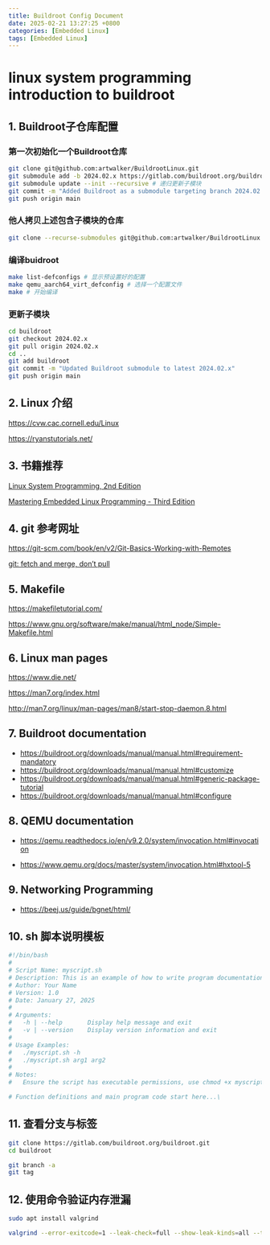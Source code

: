```yaml
---  
title: Buildroot Config Document 
date: 2025-02-21 13:27:25 +0800   
categories: [Embedded Linux]  
tags: [Embedded Linux]  
---  
```

# linux system programming introduction to buildroot

## 1. Buildroot子仓库配置 

### 第一次初始化一个Buildroot仓库

```bash
git clone git@github.com:artwalker/BuildrootLinux.git
git submodule add -b 2024.02.x https://gitlab.com/buildroot.org/buildroot.git buildroot
git submodule update --init --recursive # 递归更新子模块
git commit -m "Added Buildroot as a submodule targeting branch 2024.02.x"
git push origin main
```

### 他人拷贝上述包含子模块的仓库

```bash
git clone --recurse-submodules git@github.com:artwalker/BuildrootLinux.git
```

### 编译buidroot

```bash
make list-defconfigs # 显示预设置好的配置
make qemu_aarch64_virt_defconfig # 选择一个配置文件
make # 开始编译
```

### 更新子模块

```bash
cd buildroot
git checkout 2024.02.x
git pull origin 2024.02.x
cd ..
git add buildroot
git commit -m "Updated Buildroot submodule to latest 2024.02.x"
git push origin main
```

## 2. Linux 介绍

https://cvw.cac.cornell.edu/Linux

https://ryanstutorials.net/

## 3. 书籍推荐

[Linux System Programming, 2nd Edition](https://learning.oreilly.com/library/view/linux-system-programming/9781449341527/)

[Mastering Embedded Linux Programming - Third Edition](https://learning.oreilly.com/library/view/mastering-embedded-linux/9781789530384/)

## 4. git 参考网址

https://git-scm.com/book/en/v2/Git-Basics-Working-with-Remotes

[git: fetch and merge, don’t pull](https://longair.net/blog/2009/04/16/git-fetch-and-merge/)

## 5. Makefile

https://makefiletutorial.com/

https://www.gnu.org/software/make/manual/html_node/Simple-Makefile.html

## 6. Linux man pages

https://www.die.net/

https://man7.org/index.html

http://man7.org/linux/man-pages/man8/start-stop-daemon.8.html

## 7. Buildroot documentation

* https://buildroot.org/downloads/manual/manual.html#requirement-mandatory
* https://buildroot.org/downloads/manual/manual.html#customize
* https://buildroot.org/downloads/manual/manual.html#generic-package-tutorial
* https://buildroot.org/downloads/manual/manual.html#configure

## 8. QEMU documentation

* https://qemu.readthedocs.io/en/v9.2.0/system/invocation.html#invocation

- https://www.qemu.org/docs/master/system/invocation.html#hxtool-5

## 9. Networking Programming

* https://beej.us/guide/bgnet/html/

## 10. sh 脚本说明模板

```bash
#!/bin/bash
#
# Script Name: myscript.sh
# Description: This is an example of how to write program documentation in a shell script.
# Author: Your Name
# Version: 1.0
# Date: January 27, 2025
#
# Arguments:
#   -h | --help       Display help message and exit
#   -v | --version    Display version information and exit
#
# Usage Examples:
#   ./myscript.sh -h
#   ./myscript.sh arg1 arg2
#
# Notes:
#   Ensure the script has executable permissions, use chmod +x myscript.sh to add permissions if necessary.

# Function definitions and main program code start here...\
```

## 11. 查看分支与标签

```bash
git clone https://gitlab.com/buildroot.org/buildroot.git
cd buildroot

git branch -a
git tag
```

## 12. 使用命令验证内存泄漏

```bash
sudo apt install valgrind

valgrind --error-exitcode=1 --leak-check=full --show-leak-kinds=all --track-origins=yes --errors-for-leak-kinds=definite --verbose --log-file=valgrind-out.txt ./aesdsocket
```

